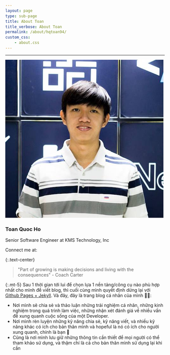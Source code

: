 ```yaml
---
layout: page
type: sub-page
title: About Toan
title_verbose: About Toan
permalink: /about/hqtoan94/
custom_css:
    - about.css
---
```

---

<div class="d-flex justify-content-center flex-column align-items-center my-3">
    <div class="col-6 col-md-4">
        <img src="/assets/images/avatars/hqtoan94.jpg" class="avatar" alt="Toan's Avatar">
    </div>
    <h3 class="mt-1">Toan Quoc Ho</h3>
    <p class="text-center">Senior Software Engineer at KMS Technology, Inc</p>
    <div class="connect mx-3 d-flex flex-row align-items-center">
        <span class="mr-2">Connect me at:</span>
        <a href="https://www.facebook.com/hqtoan94" target="_blank"><i class="icon fab fa-facebook mr-1"></i></a>
        &nbsp;&nbsp;
        <a href="https://github.com/hqtoan94" target="_blank"><i class="icon fab fa-github"></i></a>
    </div>
</div>

{:.text-center}
> "Part of growing is making decisions and living with the consequences" - Coach Carter

{:.mt-5}
Sau 1 thời gian tới lui để chọn lựa 1 nền tảng/công cụ nào phù hợp nhất cho mình để viết blog, thì cuối cùng mình quyết định dừng lại với [Github Pages + Jekyll](https://jekyllrb.com/docs/github-pages/). Và đây, đây là trang blog cá nhân của mình 🥳🥳:
- Nơi mình sẽ chia sẻ và thảo luận những trải nghiệm cá nhân, những kinh nghiệm trong quá trình làm việc, những nhận xét đánh giá về nhiều vấn đề xung quanh cuộc sống của một Developer.
- Nơi mình rèn luyện những kỹ năng chia sẻ, kỹ năng viết, và nhiều kỹ năng khác có ích cho bản thân mình và hopeful là nó có ích cho người xung quanh, chính là bạn 🤗
- Cũng là nơi mình lưu giữ những thông tin cần thiết để mọi người có thể tham khảo sử dụng, và thậm chí là cả cho bản thân mình sử dụng lại khi cần

